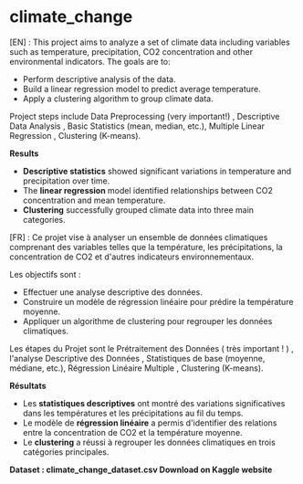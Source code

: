 # climate_change

[EN] : This project aims to analyze a set of climate data including variables such as temperature, precipitation, CO2 concentration and other environmental indicators.
The goals are to:

- Perform descriptive analysis of the data.
- Build a linear regression model to predict average temperature.
- Apply a clustering algorithm to group climate data.

Project steps include Data Preprocessing (very important!) , Descriptive Data Analysis , Basic Statistics (mean, median, etc.), Multiple Linear Regression , Clustering (K-means).

 **Results**
- **Descriptive statistics** showed significant variations in temperature and precipitation over time.
- The **linear regression** model identified relationships between CO2 concentration and mean temperature.
- **Clustering** successfully grouped climate data into three main categories.

[FR] :  Ce projet vise à analyser un ensemble de données climatiques comprenant des variables telles que la température, les précipitations, la concentration de CO2 et d'autres indicateurs environnementaux.

Les objectifs sont :

- Effectuer une analyse descriptive des données.
- Construire un modèle de régression linéaire pour prédire la température moyenne.
- Appliquer un algorithme de clustering pour regrouper les données climatiques.


Les étapes du Projet sont le  Prétraitement des Données ( très important ! ) , l'analyse Descriptive des Données , Statistiques de base (moyenne, médiane, etc.), Régression Linéaire Multiple , Clustering (K-means).

**Résultats**
- Les **statistiques descriptives** ont montré des variations significatives dans les températures et les précipitations au fil du temps.
- Le modèle de **régression linéaire** a permis d'identifier des relations entre la concentration de CO2 et la température moyenne.
- Le **clustering** a réussi à regrouper les données climatiques en trois catégories principales.

**Dataset : climate_change_dataset.csv Download on Kaggle website**